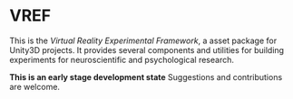 # VREF

This is the *Virtual Reality Experimental Framework*, a asset package for Unity3D projects. 
It provides several components and utilities for building experiments for neuroscientific and psychological research.

**This is an early stage development state** 
Suggestions and contributions are welcome.

